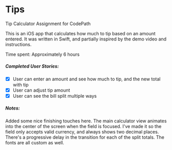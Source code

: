 # Tips
Tip Calculator Assignment for CodePath

This is an iOS app that calculates how much to tip based on an amount entered. It was written in Swift, and partially inspired by the demo video and instructions.

Time spent: Approximately 6 hours

##### Completed User Stories:
* [x] User can enter an amount and see how much to tip, and the new total with tip
* [x] User can adjust tip amount
* [x] User can see the bill split multiple ways

##### Notes:
Added some nice finishing touches here. The main calculator view animates into the center of the screen when the field is focused. I've made it so the field only accepts valid currency, and always shows two decimal places. There's a progressive delay in the transition for each of the split totals. The fonts are all custom as well.
